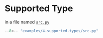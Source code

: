 # Supported Type

in a file named [`src.py`](./src.py)

```python
--8<-- "examples/4-supported-types/src.py"
```
